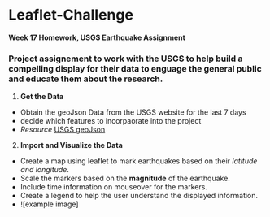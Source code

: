 # Leaflet-Challenge
**Week 17 Homework, USGS Earthquake Assignment**
### Project assignement to work with the USGS to help build a compelling display for their data to enguage the general public and educate them about the research.
1. **Get the Data**
  - Obtain the geoJson Data from the USGS website for the last 7 days
  - decide which features to incorpaorate into the project 
  - *Resource* [USGS geoJson](https://earthquake.usgs.gov/earthquakes/feed/v1.0/geojson.php)
2. **Import and Visualize the Data**
  - Create a map using leaflet to mark earthquakes based on their *latitude and longitude*.
  - Scale the markers based on the **magnitude** of the earthquake.
  - Include time information on mouseover for the markers.
  - Create a legend to help the user understand the displayed information.
- ![example image]
